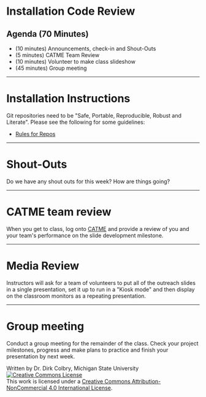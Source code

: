 # Installation Code Review


## Agenda (70 Minutes)

- (10 minutes) Announcements, check-in and Shout-Outs
- (5 minutes) CATME Team Review
- (10 minutes) Volunteer to make class slideshow
- (45 minutes) Group meeting

----
#  Installation Instructions

Git repositories need to be "Safe, Portable, Reproducible, Robust and Literate".  Please see the following for some guidelines:

* [Rules for Repos](https://colbrydi.github.io/Research_guidelines/Rules_for_Repos.html)




-----
#  Shout-Outs

Do we have any shout outs for this week?  How are things going?




----
# CATME team review

When you get to class, log onto [CATME](https://catme.org/) and provide a review of you and your team's performance on the slide development milestone.

----

# Media Review

Instructors will ask for a team of volunteers to put all of the outreach slides in a single presentation, set it up to run in a "Kiosk mode" and then display on the classroom monitors as a repeating presentation. 




---

# Group meeting

Conduct a group meeting for the remainder of the class.  Check your project milestones, progress and make plans to practice and finish your presentation by next week. 

Written by Dr. Dirk Colbry, Michigan State University
<a rel="license" href="http://creativecommons.org/licenses/by-nc/4.0/"><img alt="Creative Commons License" style="border-width:0" src="https://i.creativecommons.org/l/by-nc/4.0/88x31.png" /></a><br />This work is licensed under a <a rel="license" href="http://creativecommons.org/licenses/by-nc/4.0/">Creative Commons Attribution-NonCommercial 4.0 International License</a>.
